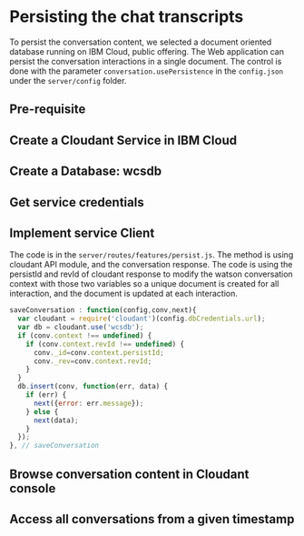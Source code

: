 # Persisting the chat transcripts
To persist the conversation content, we selected a document oriented database running on IBM Cloud, public offering. The Web application can persist the conversation interactions in a single document. The control is done with the parameter `conversation.usePersistence` in the `config.json` under the `server/config` folder.

## Pre-requisite

## Create a Cloudant Service in IBM Cloud  

## Create a Database: wcsdb

## Get service credentials

## Implement service Client
The code is in the `server/routes/features/persist.js`. The method is using cloudant API module, and the conversation response. The code is using the persistId and revId of cloudant response to modify the watson conversation context with those two variables so a unique document is created for all interaction, and the document is updated at each interaction.
```javascript
saveConversation : function(config,conv,next){
  var cloudant = require('cloudant')(config.dbCredentials.url);
  var db = cloudant.use('wcsdb');
  if (conv.context !== undefined) {
    if (conv.context.revId !== undefined) {
      conv._id=conv.context.persistId;
      conv._rev=conv.context.revId;
    }
  }
  db.insert(conv, function(err, data) {
    if (err) {
      next({error: err.message});
    } else {
      next(data);
    }
  });
}, // saveConversation
```

## Browse conversation content in Cloudant console

## Access all conversations from a given timestamp
